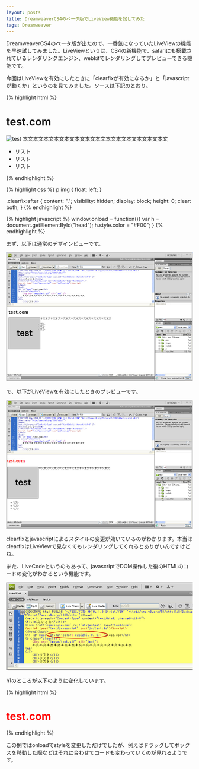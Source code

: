 ```yaml
---
layout: posts
title: DreamweaverCS4のベータ版でLiveView機能を試してみた
tags: Dreamweaver
---
```


DreamweaverCS4のベータ版が出たので、一番気になっていたLiveViewの機能を早速試してみました。LiveViewというは、CS4の新機能で、safariにも搭載されているレンダリングエンジン、webkitでレンダリングしてプレビューできる機能です。

今回はLiveViewを有効にしたときに「clearfixが有効になるか」と「javascriptが動くか」というのを見てみました。ソースは下記のとおり。

{% highlight html %}
<!DOCTYPE html PUBLIC "-//W3C//DTD XHTML 1.0 Strict//EN" "http://www.w3.org/TR/xhtml1/DTD/xhtml1-strict.dtd">
<html xmlns="http://www.w3.org/1999/xhtml">
<head>
<meta http-equiv="Content-Type" content="text/html; charset=utf-8" />
<title>たいとる</title>
<link href="css/style.css" rel="stylesheet" type="text/css" />
<script type="text/javascript" src="js/test.js"></script>
</head>
<body>
<h1 id="head">test.com</h1>
<p class="clearfix">
    <img src="image/test.gif" alt="test" />
    本文本文本文本文本文本文本文本文本文本文本文本文本文本文
</p>
<ul>
    <li>リスト</li>
    <li>リスト</li>
    <li>リスト</li>
</ul>
</body>
</html>
{% endhighlight %}

{% highlight css %}
p img {
    float: left;
}

.clearfix:after {
    content: ".";
    visibility: hidden;
    display: block;
    height: 0;
    clear: both;
}
{% endhighlight %}

{% highlight javascript %}
window.onload = function(){
    var h = document.getElementById("head");
    h.style.color = "#F00";
}
{% endhighlight %}

まず、以下は通常のデザインビューです。

![通常のデザインビュー](/img/posts/2008-05-28-28033017/screen_01.jpg)

で、以下がLiveViewを有効にしたときのプレビューです。

![LiveViewで見たプレビュー画面](/img/posts/2008-05-28-28033017/screen_02.jpg)

clearfixとjavascriptによるスタイルの変更が効いているのがわかります。本当はclearfixはLiveViewで見なくてもレンダリングしてくれるとありがいんですけどね。

また、LiveCodeというのもあって、javascriptでDOM操作した後のHTMLのコードの変化がわかるという機能です。

![LiveCodeの表示画面](/img/posts/2008-05-28-28033017/screen_03.jpg)

h1のところが以下のように変化しています。

{% highlight html %}
<h1 id="head" style="color: rgb(255, 0, 0); ">test.com</h1>
{% endhighlight %}

この例ではonloadでstyleを変更しただけでしたが、例えばドラッグしてボックスを移動した際などはそれに合わせてコードも変わっていくのが見れるようです。


